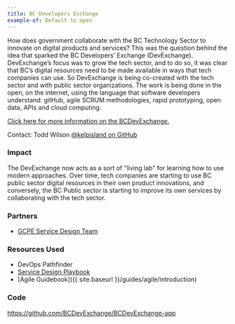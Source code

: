 ```yaml
---
title: BC Developers Exchange
example-of: Default to open
---
```


How does government collaborate with the BC Technology Sector to innovate on digital products and services? This was the question behind the idea that sparked the BC Developers’ Exchange (DevExchange). DevExchange’s focus was to grow the tech sector, and to do so, it was clear that BC’s digital resources need to be made available in ways that tech companies can use. So DevExchange is being co-created with the tech sector and with public sector organizations. The work is being done in the open, on the internet, using the language that software developers understand: gitHub, agile SCRUM methodologies, rapid prototyping, open data, APIs and cloud computing.  

[Click here for more information on the BCDevExchange.](https://bcdevexchange.org/)

Contact: Todd Wilson [@kelpisland on GitHub](https://github.com/kelpisland)

### Impact

The DevExchange now acts as a sort of "living lab" for learning how to use modern approaches. Over time, tech companies are starting to use BC public sector digital resources in their own product innovations, and conversely, the BC Public sector is starting to improve its own services by collaborating with the tech sector.

### Partners

* [GCPE Service Design Team](https://www2.gov.bc.ca/gov/content/governments/services-for-government/service-experience-digital-delivery/service-design)

### Resources Used

* DevOps Pathfinder
* [Service Design Playbook](https://www2.gov.bc.ca/assets/gov/british-columbians-our-governments/services-policies-for-government/service-experience-digital-delivery/service-design-playbook-beta.pdf)
* [Agile Guidebook]({{ site.baseurl }}/guides/agile/introduction)

### Code

<https://github.com/BCDevExchange/BCDevExchange-app>
